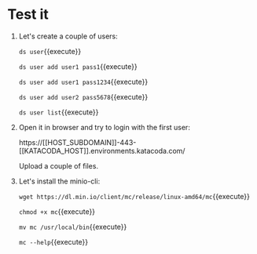 # Test it

1. Let's create a couple of users:

   `ds user`{{execute}}

   `ds user add user1 pass1`{{execute}}
   
   `ds user add user1 pass1234`{{execute}}

   `ds user add user2 pass5678`{{execute}}
   
   `ds user list`{{execute}}

2. Open it in browser and try to login with the first user:

   https://[[HOST_SUBDOMAIN]]-443-[[KATACODA_HOST]].environments.katacoda.com/
   
   Upload a couple of files.
   
3. Let's install the minio-cli:

   `wget https://dl.min.io/client/mc/release/linux-amd64/mc`{{execute}}
   
   `chmod +x mc`{{execute}}
   
   `mv mc /usr/local/bin`{{execute}}
   
   `mc --help`{{execute}}
   
   
